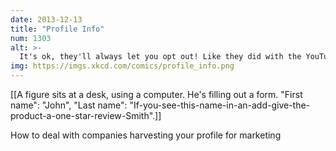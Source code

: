 ```yaml
---
date: 2013-12-13
title: "Profile Info"
num: 1303
alt: >-
  It's ok, they'll always let you opt out! Like they did with the YouTube real name profile thing.
img: https://imgs.xkcd.com/comics/profile_info.png
---
```

[[A figure sits at a desk, using a computer. He's filling out a form. "First name": "John", "Last name": "If-you-see-this-name-in-an-add-give-the-product-a-one-star-review-Smith".]]

How to deal with companies harvesting your profile for marketing

